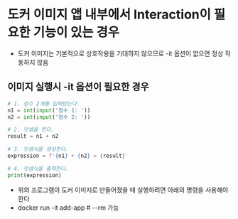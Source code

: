 # 도커 이미지 앱 내부에서 Interaction이 필요한 기능이 있는 경우
* 도커 이미지는 기본적으로 상호작용을 기대하지 않으므로 -it 옵션이 없으면 정상 작동하지 않음

## 이미지 실행시 -it 옵션이 필요한 경우
```python
# 1. 정수 2개를 입력받는다.
n1 = int(input('정수 1: '))
n2 = int(input('정수 2: '))

# 2. 덧셈을 한다.
result = n1 + n2

# 3. 덧셈식을 생성한다.
expression = f'{n1} + {n2} = {result}'

# 4. 덧셈식을 출력한다.
print(expression)
```
* 위의 프로그램이 도커 이미지로 만들어졌을 때 실행하려면 아래의 명령을 사용해야 한다
* docker run -it add-app  # --rm 가능
